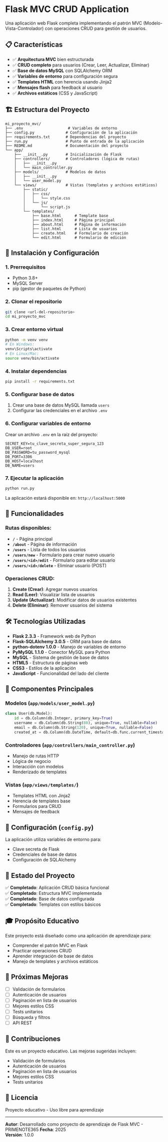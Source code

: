 # Flask MVC CRUD Application

Una aplicación web Flask completa implementando el patrón MVC (Modelo-Vista-Controlador) con operaciones CRUD para gestión de usuarios.

## 📋 Características

- ✅ **Arquitectura MVC** bien estructurada
- ✅ **CRUD completo** para usuarios (Crear, Leer, Actualizar, Eliminar)
- ✅ **Base de datos MySQL** con SQLAlchemy ORM
- ✅ **Variables de entorno** para configuración segura
- ✅ **Templates HTML** con herencia usando Jinja2
- ✅ **Mensajes flash** para feedback al usuario
- ✅ **Archivos estáticos** (CSS y JavaScript)

## 🏗️ Estructura del Proyecto

```
mi_proyecto_mvc/
├── .env                    # Variables de entorno
├── config.py              # Configuración de la aplicación
├── requirements.txt       # Dependencias del proyecto
├── run.py                 # Punto de entrada de la aplicación
├── REDME.md               # Documentación del proyecto
└── app/
    ├── __init__.py        # Inicialización de Flask
    ├── controllers/       # Controladores (lógica de rutas)
    │   ├── __init__.py
    │   └── main_controller.py
    ├── models/            # Modelos de datos
    │   ├── __init__.py
    │   └── user_model.py
    └── views/             # Vistas (templates y archivos estáticos)
        ├── static/
        │   ├── css/
        │   │   └── style.css
        │   └── js/
        │       └── script.js
        └── templates/
            ├── base.html      # Template base
            ├── index.html     # Página principal
            ├── about.html     # Página de información
            ├── list.html      # Lista de usuarios
            ├── create.html    # Formulario de creación
            └── edit.html      # Formulario de edición
```

## 🚀 Instalación y Configuración

### 1. Prerrequisitos

- Python 3.8+
- MySQL Server
- pip (gestor de paquetes de Python)

### 2. Clonar el repositorio

```bash
git clone <url-del-repositorio>
cd mi_proyecto_mvc
```

### 3. Crear entorno virtual

```bash
python -m venv venv
# En Windows:
venv\Scripts\activate
# En Linux/Mac:
source venv/bin/activate
```

### 4. Instalar dependencias

```bash
pip install -r requirements.txt
```

### 5. Configurar base de datos

1. Crear una base de datos MySQL llamada `users`
2. Configurar las credenciales en el archivo `.env`

### 6. Configurar variables de entorno

Crear un archivo `.env` en la raíz del proyecto:

```env
SECRET_KEY=tu_clave_secreta_super_segura_123
DB_USER=root
DB_PASSWORD=tu_password_mysql
DB_PORT=3306
DB_HOST=localhost
DB_NAME=users
```

### 7. Ejecutar la aplicación

```bash
python run.py
```

La aplicación estará disponible en: `http://localhost:5000`

## 🎯 Funcionalidades

### Rutas disponibles:

- **`/`** - Página principal
- **`/about`** - Página de información
- **`/users`** - Lista de todos los usuarios
- **`/users/new`** - Formulario para crear nuevo usuario
- **`/users/<id>/edit`** - Formulario para editar usuario
- **`/users/<id>/delete`** - Eliminar usuario (POST)

### Operaciones CRUD:

1. **Create (Crear)**: Agregar nuevos usuarios
2. **Read (Leer)**: Visualizar lista de usuarios
3. **Update (Actualizar)**: Modificar datos de usuarios existentes
4. **Delete (Eliminar)**: Remover usuarios del sistema

## 🛠️ Tecnologías Utilizadas

- **Flask 2.3.3** - Framework web de Python
- **Flask-SQLAlchemy 3.0.5** - ORM para base de datos
- **python-dotenv 1.0.0** - Manejo de variables de entorno
- **PyMySQL 1.1.0** - Conector MySQL para Python
- **MySQL** - Sistema de gestión de base de datos
- **HTML5** - Estructura de páginas web
- **CSS3** - Estilos de la aplicación
- **JavaScript** - Funcionalidad del lado del cliente

## 📁 Componentes Principales

### Modelos (`app/models/user_model.py`)
```python
class User(db.Model):
    id = db.Column(db.Integer, primary_key=True)
    username = db.Column(db.String(80), unique=True, nullable=False)
    email = db.Column(db.String(120), unique=True, nullable=False)
    created_at = db.Column(db.DateTime, default=db.func.current_timestamp())
```

### Controladores (`app/controllers/main_controller.py`)
- Manejo de rutas HTTP
- Lógica de negocio
- Interacción con modelos
- Renderizado de templates

### Vistas (`app/views/templates/`)
- Templates HTML con Jinja2
- Herencia de templates base
- Formularios para CRUD
- Mensajes de feedback

## 🔧 Configuración (`config.py`)

La aplicación utiliza variables de entorno para:
- Clave secreta de Flask
- Credenciales de base de datos
- Configuración de SQLAlchemy

## 🚦 Estado del Proyecto

✅ **Completado**: Aplicación CRUD básica funcional  
✅ **Completado**: Estructura MVC implementada  
✅ **Completado**: Base de datos configurada  
✅ **Completado**: Templates con estilos básicos  

## 🎓 Propósito Educativo

Este proyecto está diseñado como una aplicación de aprendizaje para:
- Comprender el patrón MVC en Flask
- Practicar operaciones CRUD
- Aprender integración de base de datos
- Manejo de templates y archivos estáticos

## 🔮 Próximas Mejoras

- [ ] Validación de formularios
- [ ] Autenticación de usuarios
- [ ] Paginación en lista de usuarios
- [ ] Mejores estilos CSS
- [ ] Tests unitarios
- [ ] Búsqueda y filtros
- [ ] API REST

## 🤝 Contribuciones

Este es un proyecto educativo. Las mejoras sugeridas incluyen:
- Validación de formularios
- Autenticación de usuarios
- Paginación en lista de usuarios
- Mejores estilos CSS
- Tests unitarios

## 📝 Licencia

Proyecto educativo - Uso libre para aprendizaje

---

**Autor**: Desarrollado como proyecto de aprendizaje de Flask MVC  - PRIMENOTE365
**Fecha**: 2025  
**Versión**: 1.0.0



